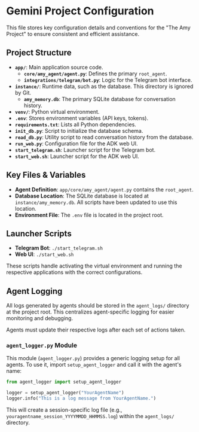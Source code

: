 # Gemini Project Configuration

This file stores key configuration details and conventions for the "The Amy Project" to ensure consistent and efficient assistance.

## Project Structure

*   **`app/`**: Main application source code.
    *   **`core/amy_agent/agent.py`**: Defines the primary `root_agent`.
    *   **`integrations/telegram/bot.py`**: Logic for the Telegram bot interface.
*   **`instance/`**: Runtime data, such as the database. This directory is ignored by Git.
    *   **`amy_memory.db`**: The primary SQLite database for conversation history.
*   **`venv/`**: Python virtual environment.
*   **`.env`**: Stores environment variables (API keys, tokens).
*   **`requirements.txt`**: Lists all Python dependencies.
*   **`init_db.py`**: Script to initialize the database schema.
*   **`read_db.py`**: Utility script to read conversation history from the database.
*   **`run_web.py`**: Configuration file for the ADK web UI.
*   **`start_telegram.sh`**: Launcher script for the Telegram bot.
*   **`start_web.sh`**: Launcher script for the ADK web UI.

## Key Files & Variables

*   **Agent Definition**: `app/core/amy_agent/agent.py` contains the `root_agent`.
*   **Database Location**: The SQLite database is located at `instance/amy_memory.db`. All scripts have been updated to use this location.
*   **Environment File**: The `.env` file is located in the project root.

## Launcher Scripts

*   **Telegram Bot**: `./start_telegram.sh`
*   **Web UI**: `./start_web.sh`

These scripts handle activating the virtual environment and running the respective applications with the correct configurations.

## Agent Logging

All logs generated by agents should be stored in the `agent_logs/` directory at the project root. This centralizes agent-specific logging for easier monitoring and debugging.

Agents must update their respective logs after each set of actions taken.

### `agent_logger.py` Module

This module (`agent_logger.py`) provides a generic logging setup for all agents. To use it, import `setup_agent_logger` and call it with the agent's name:

```python
from agent_logger import setup_agent_logger

logger = setup_agent_logger("YourAgentName")
logger.info("This is a log message from YourAgentName.")
```

This will create a session-specific log file (e.g., `youragentname_session_YYYYMMDD_HHMMSS.log`) within the `agent_logs/` directory.
